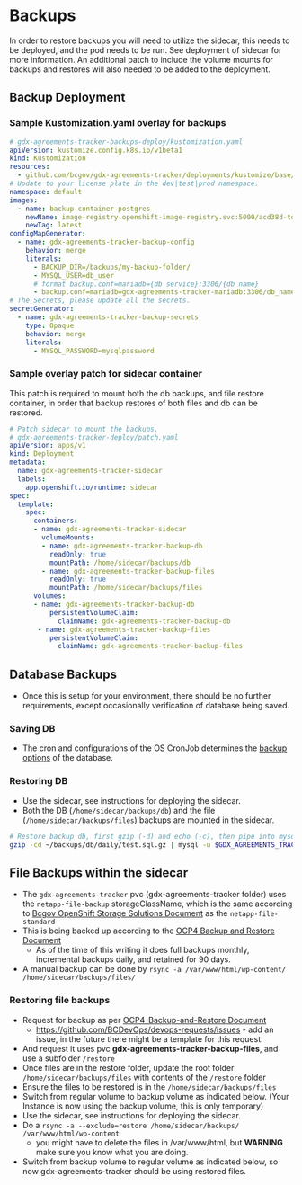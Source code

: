 # Backups

In order to restore backups you will need to utilize the sidecar, this needs to be deployed, and the pod needs to be run. See deployment of sidecar for more information. An additional patch to include the volume mounts for backups and restores will also needed to be added to the deployment.

## Backup Deployment

### Sample Kustomization.yaml overlay for backups

```yaml
# gdx-agreements-tracker-backups-deploy/kustomization.yaml
apiVersion: kustomize.config.k8s.io/v1beta1
kind: Kustomization
resources:
  - github.com/bcgov/gdx-agreements-tracker/deployments/kustomize/base/backups
# Update to your license plate in the dev|test|prod namespace.
namespace: default
images:
  - name: backup-container-postgres
    newName: image-registry.openshift-image-registry.svc:5000/acd38d-tools/backup-container-mariadb
    newTag: latest
configMapGenerator:
  - name: gdx-agreements-tracker-backup-config
    behavior: merge
    literals:
      - BACKUP_DIR=/backups/my-backup-folder/
      - MYSQL_USER=db_user
      # format backup.conf=mariadb={db service}:3306/{db name}
      - backup.conf=mariadb=gdx-agreements-tracker-mariadb:3306/db_name
# The Secrets, please update all the secrets.
secretGenerator:
  - name: gdx-agreements-tracker-backup-secrets
    type: Opaque
    behavior: merge
    literals:
      - MYSQL_PASSWORD=mysqlpassword
```

### Sample overlay patch for sidecar container

This patch is required to mount both the db backups, and file restore container, in order that backup restores of both files and db can be restored.

```yaml
# Patch sidecar to mount the backups.
# gdx-agreements-tracker-deploy/patch.yaml
apiVersion: apps/v1
kind: Deployment
metadata:
  name: gdx-agreements-tracker-sidecar
  labels:
    app.openshift.io/runtime: sidecar
spec:
  template:
    spec:
      containers:
      - name: gdx-agreements-tracker-sidecar
        volumeMounts:
        - name: gdx-agreements-tracker-backup-db
          readOnly: true
          mountPath: /home/sidecar/backups/db
        - name: gdx-agreements-tracker-backup-files
          readOnly: true
          mountPath: /home/sidecar/backups/files
      volumes:
      - name: gdx-agreements-tracker-backup-db
          persistentVolumeClaim:
            claimName: gdx-agreements-tracker-backup-db
       - name: gdx-agreements-tracker-backup-files
          persistentVolumeClaim:
            claimName: gdx-agreements-tracker-backup-files

```

## Database Backups

- Once this is setup for your environment, there should be no further requirements, except occasionally verification of database being saved.

### Saving DB

- The cron and configurations of the OS CronJob determines the [backup options](https://developer.gov.bc.ca/Backup-Container) of the database.

### Restoring DB

- Use the sidecar, see instructions for deploying the sidecar.
- Both the DB (`/home/sidecar/backups/db`) and the file (`/home/sidecar/backups/files`) backups are mounted in the sidecar.

```bash
# Restore backup db, first gzip (-d) and echo (-c), then pipe into mysql.
gzip -cd ~/backups/db/daily/test.sql.gz | mysql -u $GDX_AGREEMENTS_TRACKER_DB_USER -p$(cat $POSTGRESQL_PASSWORD_FILE) -h gdx-agreements-tracker-mariadb $WORDPRESS_DB_NAME
```

## File Backups within the sidecar

- The `gdx-agreements-tracker` pvc (gdx-agreements-tracker folder) uses the `netapp-file-backup` storageClassName, which is the same according to [Bcgov OpenShift Storage Solutions Document](https://developer.gov.bc.ca/Persistent-Storage-Services) as the `netapp-file-standard`
- This is being backed up according to the [OCP4 Backup and Restore Document](https://developer.gov.bc.ca/OCP4-Backup-and-Restore)
  - As of the time of this writing it does full backups monthly, incremental backups daily, and retained for 90 days.
- A manual backup can be done by `rsync -a /var/www/html/wp-content/ /home/sidecar/backups/files/`

### Restoring file backups

- Request for backup as per [OCP4-Backup-and-Restore Document](https://developer.gov.bc.ca/OCP4-Backup-and-Restore)
  - https://github.com/BCDevOps/devops-requests/issues - add an issue, in the future there might be a template for this request.
- And request it uses pvc **gdx-agreements-tracker-backup-files**, and use a subfolder `/restore`
- Once files are in the restore folder, update the root folder `/home/sidecar/backups/files` with contents of the `/restore` folder
- Ensure the files to be restored is in the `/home/sidecar/backups/files`
- Switch from regular volume to backup volume as indicated below. (Your Instance is now using the backup volume, this is only temporary)
- Use the sidecar, see instructions for deploying the sidecar.
- Do a `rsync -a --exclude=restore /home/sidecar/backups/ /var/www/html/wp-content`
  - you might have to delete the files in /var/www/html, but **WARNING** make sure you know what you are doing.
- Switch from backup volume to regular volume as indicated below, so now gdx-agreements-tracker should be using restored files.
